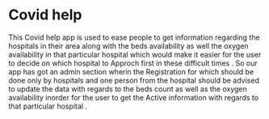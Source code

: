 # Covid help
This Covid help app is used to ease people to get information regarding the hospitals in their area along with the beds availability as well the oxygen availability in that
particular hospital which would make it easier for the user to decide on which hospital to Approch first in these difficult times . 
So our app has got an admin section wherin the Registration for which should be done only by hospitals and one person from the hospital should be advised to update the data
with regards to the beds count as well as the oxygen availability inorder for the user to get the Active information with regards to that particular hospital .
